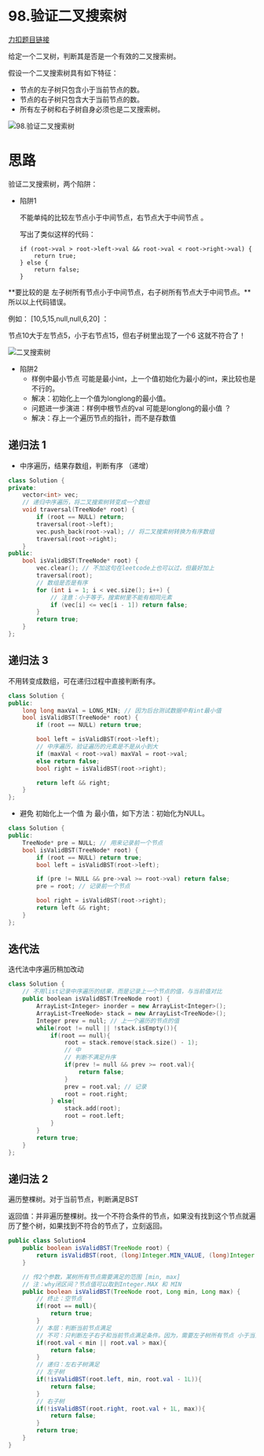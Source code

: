 # 98.验证二叉搜索树

[力扣题目链接](https://leetcode-cn.com/problems/validate-binary-search-tree/)


给定一个二叉树，判断其是否是一个有效的二叉搜索树。

假设一个二叉搜索树具有如下特征：

* 节点的左子树只包含小于当前节点的数。
* 节点的右子树只包含大于当前节点的数。
* 所有左子树和右子树自身必须也是二叉搜索树。

![98.验证二叉搜索树](https://img-blog.csdnimg.cn/20210203144334501.png)

# 思路

验证二叉搜索树，两个陷阱：

* 陷阱1

  不能单纯的比较左节点小于中间节点，右节点大于中间节点 。

  写出了类似这样的代码： 
  ```
  if (root->val > root->left->val && root->val < root->right->val) {
      return true;
  } else {
      return false;
  }
  ```

**要比较的是 左子树所有节点小于中间节点，右子树所有节点大于中间节点。**所以以上代码错误。

例如： [10,5,15,null,null,6,20]  ：

节点10大于左节点5，小于右节点15，但右子树里出现了一个6 这就不符合了！

![二叉搜索树](https://img-blog.csdnimg.cn/20200812191501419.png)

* 陷阱2 
  * 样例中最小节点 可能是最小int，上一个值初始化为最小的int，来比较也是不行的。   
  * 解决：初始化上一个值为longlong的最小值。   
  * 问题进一步演进：样例中根节点的val 可能是longlong的最小值 ？
  * 解决：存上一个遍历节点的指针，而不是存数值
## 递归法 1

+ 中序遍历，结果存数组，判断有序  （递增）

```CPP
class Solution {
private:
    vector<int> vec;
    // 递归中序遍历，将二叉搜索树转变成一个数组
    void traversal(TreeNode* root) {
        if (root == NULL) return;
        traversal(root->left);
        vec.push_back(root->val); // 将二叉搜索树转换为有序数组
        traversal(root->right);
    }
public:
    bool isValidBST(TreeNode* root) {
        vec.clear(); // 不加这句在leetcode上也可以过，但最好加上
        traversal(root);
        // 数组是否是有序
        for (int i = 1; i < vec.size(); i++) {
            // 注意：小于等于，搜索树里不能有相同元素
            if (vec[i] <= vec[i - 1]) return false;
        }
        return true;
    }
};
```

## 递归法 3

不用转变成数组，可在递归过程中直接判断有序。 

```CPP
class Solution {
public:
    long long maxVal = LONG_MIN; // 因为后台测试数据中有int最小值
    bool isValidBST(TreeNode* root) {
        if (root == NULL) return true;

        bool left = isValidBST(root->left);
        // 中序遍历，验证遍历的元素是不是从小到大
        if (maxVal < root->val) maxVal = root->val;
        else return false;
        bool right = isValidBST(root->right);

        return left && right;
    }
};
```

+ 避免 初始化上一个值 为 最小值，如下方法：初始化为NULL。

```CPP
class Solution {
public:
    TreeNode* pre = NULL; // 用来记录前一个节点
    bool isValidBST(TreeNode* root) {
        if (root == NULL) return true;
        bool left = isValidBST(root->left);

        if (pre != NULL && pre->val >= root->val) return false;
        pre = root; // 记录前一个节点

        bool right = isValidBST(root->right);
        return left && right;
    }
};
```

 

## 迭代法

 迭代法中序遍历稍加改动 

```CPP
class Solution {
    // 不用list记录中序遍历的结果，而是记录上一个节点的值，与当前值对比
	public boolean isValidBST(TreeNode root) {  
        ArrayList<Integer> inorder = new ArrayList<Integer>();
        ArrayList<TreeNode> stack = new ArrayList<TreeNode>();
        Integer prev = null; // 上一个遍历的节点的值
        while(root != null || !stack.isEmpty()){
            if(root == null){
                root = stack.remove(stack.size() - 1); 
                // 中
                // 判断不满足升序
                if(prev != null && prev >= root.val){
                    return false;
                }
                prev = root.val; // 记录
                root = root.right;
            } else{
                stack.add(root);
                root = root.left;
            }
        } 
        return true;
    }
};
```

## 递归法 2

遍历整棵树。对于当前节点，判断满足BST

返回值：并非遍历整棵树。找一个不符合条件的节点，如果没有找到这个节点就遍历了整个树，如果找到不符合的节点了，立刻返回。

```java
public class Solution4  
    public boolean isValidBST(TreeNode root) {
        return isValidBST(root, (long)Integer.MIN_VALUE, (long)Integer.MAX_VALUE);
    }

    // 传2个参数，某树所有节点需要满足的范围 [min, max]
    // 注：why闭区间？节点值可以取到Integer.MAX 和 MIN
    public boolean isValidBST(TreeNode root, Long min, Long max) {
        // 终止：空节点
        if(root == null){
            return true;
        }
        // 本层：判断当前节点满足
        // 不可：只判断左子右子和当前节点满足条件。因为，需要左子树所有节点 小于当前节点，而非只是左子树的根节点满足
        if(root.val < min || root.val > max){
            return false;
        }
        // 递归：左右子树满足
        // 左子树
        if(!isValidBST(root.left, min, root.val - 1L)){
            return false;
        }
        // 右子树
        if(!isValidBST(root.right, root.val + 1L, max)){
            return false;
        }
        return true;
    }
}

```

 